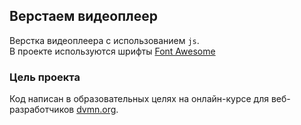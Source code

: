 ## Верстаем видеоплеер
Верстка видеоплеера с использованием `js`.  
В проекте используются шрифты [Font Awesome](https://fontawesome.ru/)
### Цель проекта

Код написан в образовательных целях на онлайн-курсе для веб-разработчиков [dvmn.org](https://dvmn.org/).